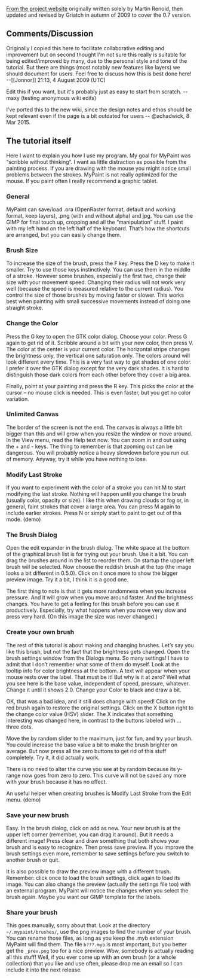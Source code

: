 [From the project website](http://mypaint.intilinux.com/?page_id=3) originally written solely by Martin Renold, then updated and revised by Griatch in autumn of 2009 to cover the 0.7 version.

Comments/Discussion
-------------------

Originally I copied this here to facilitate collaborative editing and improvement but on second thought I'm not sure this really is suitable for being edited/improved by many, due to the personal style and tone of the tutorial. But there are things (most notably new features like layers) we should document for users. Feel free to discuss how this is best done here! --[[Jonnor]] 21:13, 4 August 2009 (UTC)

Edit this if you want, but it's probably just as easy to start from scratch. --maxy (testing anonymous wiki edits)

I've ported this to the new wiki, since the design notes and ethos should be kept relevant even if the page is a bit outdated for users -- @achadwick, 8 Mar 2015.

The tutorial itself
-------------------

Here I want to explain you how I use my program. My goal for MyPaint was “scribble without thinking”. I want as little distraction as possible from the painting process. If you are drawing with the mouse you might notice small problems between the strokes. MyPaint is not really optimized for the mouse. If you paint often I really recommend a graphic tablet.

### General

MyPaint can save/load .ora (OpenRaster format, default and working format, keep layers), .png (with and without alpha) and jpg. You can use the GIMP for final touch up, cropping and all the “manipulation” stuff. I paint with my left hand on the left half of the keyboard. That’s how the shortcuts are arranged, but you can easily change them.

### Brush Size

To increase the size of the brush, press the F key. Press the D key to make it smaller. Try to use those keys instinctively. You can use them in the middle of a stroke. However some brushes, especially the first two, change their size with your movement speed. Changing their radius will not work very well (because the speed is measured relative to the current radius). You control the size of those brushes by moving faster or slower. This works best when painting with small successive movements instead of doing one straight stroke.

### Change the Color

Press the G key to open the GTK color dialog. Choose your color. Press G again to get rid of it. Scribble around a bit with your new color, then press V. The color at the center is your current color. The horizontal stripe changes the brightness only, the vertical one saturation only. The colors around will look different every time. This is a very fast way to get shades of one color. I prefer it over the GTK dialog except for the very dark shades. It is hard to distinguish those dark colors from each other before they cover a big area.

Finally, point at your painting and press the R key. This picks the color at the cursor – no mouse click is needed. This is even faster, but you get no color variation.

### Unlimited Canvas

The border of the screen is not the end. The canvas is always a little bit bigger than this and will grow when you resize the window or move around. In the View menu, read the Help text now. You can zoom in and out using the + and - keys. The thing to remember is that zooming out can be dangerous. You will probably notice a heavy slowdown before you run out of memory. Anyway, try it while you have nothing to lose.

### Modify Last Stroke

If you want to experiment with the color of a stroke you can hit M to start modifying the last stroke. Nothing will happen until you change the brush (usually color, opacity or size). I like this when drawing clouds or fog or, in general, faint strokes that cover a large area. You can press M again to include earlier strokes. Press N or simply start to paint to get out of this mode. (demo)

### The Brush Dialog

Open the edit expander in the brush dialog. The white space at the bottom of the graphical brush list is for trying out your brush. Use it a bit. You can drag the brushes around in the list to reorder them. On startup the upper left brush will be selected. Now choose the reddish brush at the top (the image looks a bit different in 0.5.0). Click on it once more to show the bigger preview image. Try it a bit, I think it is a good one.

The first thing to note is that it gets more randomness when you increase pressure. And it will grow when you move around faster. And the brightness changes. You have to get a feeling for this brush before you can use it productively. Especially, try what happens when you move very slow and press very hard. (On this image the size was never changed.)

### Create your own brush

The rest of this tutorial is about making and changing brushes. Let’s say you like this brush, but not the fact that the brightness gets changed. Open the brush settings window from the Dialogs menu. So many settings! I have to admit that I don’t remember what some of them do myself. Look at the tooltip info for color brightness at the bottom. A text will appear when your mouse rests over the label. That must be it! But why is it at zero? Well what you see here is the base value, independent of speed, pressure, whatever. Change it until it shows 2.0. Change your Color to black and draw a bit.

OK, that was a bad idea, and it still does change with speed! Click on the red brush again to restore the original settings. Click on the X button right to the change color value (HSV) slider. The X indicates that something interesting was changed here, in contrast to the buttons labeled with … three dots.

Move the by random slider to the maximum, just for fun, and try your brush. You could increase the base value a bit to make the brush brighter on average. But now press all the zero buttons to get rid of this stuff completely. Try it, it did actually work.

There is no need to alter the curve you see at by random because its y-range now goes from zero to zero. This curve will not be saved any more with your brush because it has no effect.

An useful helper when creating brushes is Modify Last Stroke from the Edit menu. (demo)

### Save your new brush

Easy. In the brush dialog, click on add as new. Your new brush is at the upper left corner (remember, you can drag it around). But it needs a different image! Press clear and draw something that both shows your brush and is easy to recognize. Then press save preview. If you improve the brush settings even more, remember to save settings before you switch to another brush or quit.

It is also possible to draw the preview image with a different brush. Remember: click once to load the brush settings, click again to load its image. You can also change the preview (actually the settings file too) with an external program. MyPaint will notice the changes when you select the brush again. Maybe you want our GIMP template for the labels.

### Share your brush

This goes manually, sorry about that. Look at the directory `~/.mypaint/brushes/`, use the png images to find the number of your brush. You can rename those files, as long as you keep the .myb extension MyPaint will find them. The file `b???.myb` is most important, but you better get the `_prev.png` too for a nice preview. Wow, somebody is actually reading all this stuff! Well, if you ever come up with an own brush (or a whole collection) that you like and use often, please drop me an email so I can include it into the next release.
